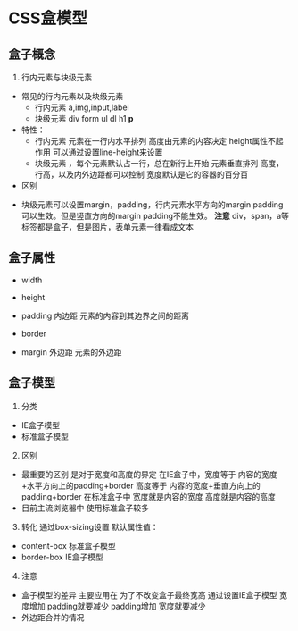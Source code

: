 # CSS盒模型
## 盒子概念
1. 行内元素与块级元素
- 常见的行内元素以及块级元素
  * 行内元素  a,img,input,label
  * 块级元素  div form ul dl h1 **p**
- 特性：
  * 行内元素  元素在一行内水平排列 高度由元素的内容决定 height属性不起作用 可以通过设置line-height来设置
  * 块级元素 ，每个元素默认占一行，总在新行上开始 元素垂直排列 高度，行高，以及内外边距都可以控制 宽度默认是它的容器的百分百
- 区别
 * 块级元素可以设置margin，padding，行内元素水平方向的margin padding可以生效。但是竖直方向的margin padding不能生效。
**注意**
div，span，a等标签都是盒子，但是图片，表单元素一律看成文本

## 盒子属性
- width
- height

- padding 内边距 元素的内容到其边界之间的距离
- border
- margin 外边距  元素的外边距 

## 盒子模型
1. 分类
- IE盒子模型
- 标准盒子模型
2. 区别
  - 最重要的区别 是对于宽度和高度的界定
    在IE盒子中，宽度等于 内容的宽度+水平方向上的padding+border 高度等于 内容的宽度+垂直方向上的padding+border
    在标准盒子中  宽度就是内容的宽度  高度就是内容的高度
  - 目前主流浏览器中 使用标准盒子较多
3. 转化
  通过box-sizing设置
  默认属性值：
  - content-box  标准盒子模型
  - border-box IE盒子模型
4. 注意
- 盒子模型的差异 主要应用在 为了不改变盒子最终宽高 通过设置IE盒子模型 
  宽度增加 padding就要减少 padding增加 宽度就要减少
- 外边距合并的情况

<!-- 
参考文献：
https://www.jeffjade.com/2015/06/24/2015-06-24-css-block-inline/

 -->